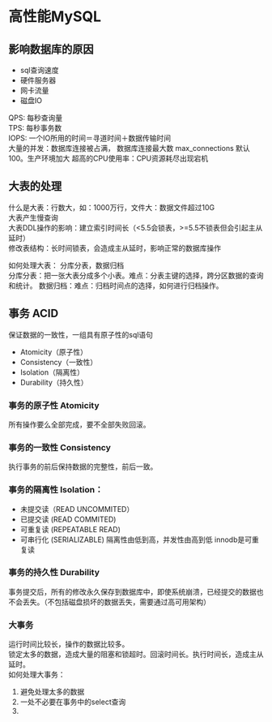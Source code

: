 # 高性能MySQL

## 影响数据库的原因
- sql查询速度
- 硬件服务器
- 网卡流量
- 磁盘IO

QPS: 每秒查询量  
TPS: 每秒事务数  
IOPS: 一个IO所用的时间＝寻道时间＋数据传输时间  
大量的并发：数据库连接被占满， 数据库连接最大数 max_connections 默认100。生产环境加大
超高的CPU使用率：CPU资源耗尽出现宕机   


## 大表的处理
什么是大表：行数大，如：1000万行，文件大：数据文件超过10G  
大表产生慢查询  
大表DDL操作的影响：建立索引时间长（<5.5会锁表，>=5.5不锁表但会引起主从延时）  
修改表结构：长时间锁表，会造成主从延时，影响正常的数据库操作

如何处理大表： 分库分表，数据归档  
分库分表：把一张大表分成多个小表。难点：分表主键的选择，跨分区数据的查询和统计。
数据归档：难点：归档时间点的选择，如何进行归档操作。

## 事务 ACID
保证数据的一致性，一组具有原子性的sql语句
* Atomicity（原子性）
* Consistency（一致性）
* Isolation（隔离性）
* Durability（持久性）
### 事务的原子性 Atomicity 
所有操作要么全部完成，要不全部失败回滚。

### 事务的一致性 Consistency
执行事务的前后保持数据的完整性，前后一致。

### 事务的隔离性 Isolation：
- 未提交读（READ UNCOMMITED）
- 已提交读 (READ COMMITED)
- 可重复读 (REPEATABLE READ)
- 可串行化 (SERIALIZABLE)
隔离性由低到高，并发性由高到低 innodb是可重复读

### 事务的持久性 Durability
事务提交后，所有的修改永久保存到数据库中，即使系统崩溃，已经提交的数据也不会丢失。（不包括磁盘损坏的数据丢失，需要通过高可用架构）

### 大事务
运行时间比较长，操作的数据比较多。  
锁定太多的数据，造成大量的阻塞和锁超时。回滚时间长。执行时间长，造成主从延时。  
如何处理大事务：  
1. 避免处理太多的数据
2. 一处不必要在事务中的select查询
3. 


